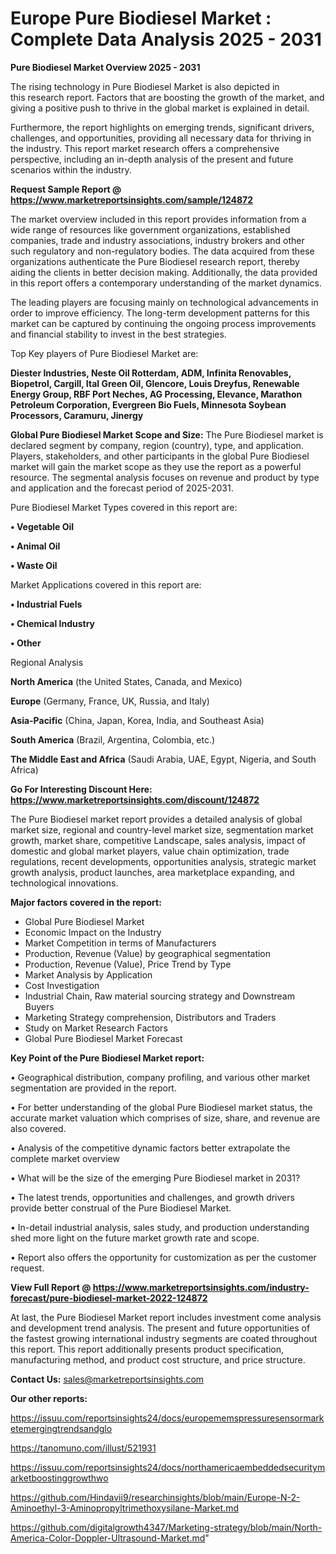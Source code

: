 # Europe Pure Biodiesel Market : Complete Data Analysis 2025 - 2031

<Strong> Pure Biodiesel Market Overview 2025 - 2031</strong>

The rising technology in Pure Biodiesel Market is also depicted in this research report. Factors that are boosting the growth of the market, and giving a positive push to thrive in the global market is explained in detail.

Furthermore, the report highlights on emerging trends, significant drivers, challenges, and opportunities, providing all necessary data for thriving in the industry. This report market research offers a comprehensive perspective, including an in-depth analysis of the present and future scenarios within the industry.

<strong>Request Sample Report @ <a href=https://www.marketreportsinsights.com/sample/124872>https://www.marketreportsinsights.com/sample/124872</a></strong>

The market overview included in this report provides information from a wide range of resources like government organizations, established companies, trade and industry associations, industry brokers and other such regulatory and non-regulatory bodies. The data acquired from these organizations authenticate the Pure Biodiesel research report, thereby aiding the clients in better decision making. Additionally, the data provided in this report offers a contemporary understanding of the market dynamics.

The leading players are focusing mainly on technological advancements in order to improve efficiency. The long-term development patterns for this market can be captured by continuing the ongoing process improvements and financial stability to invest in the best strategies.

Top Key players of Pure Biodiesel Market are:

<strong>Diester Industries, Neste Oil Rotterdam, ADM, Infinita Renovables, Biopetrol, Cargill, Ital Green Oil, Glencore, Louis Dreyfus, Renewable Energy Group, RBF Port Neches, AG Processing, Elevance, Marathon Petroleum Corporation, Evergreen Bio Fuels, Minnesota Soybean Processors, Caramuru, Jinergy</strong>

<strong><b>Global Pure Biodiesel Market Scope and Size:</b></strong>
The Pure Biodiesel market is declared segment by company, region (country), type, and application. Players, stakeholders, and other participants in the global Pure Biodiesel market will gain the market scope as they use the report as a powerful resource. The segmental analysis focuses on revenue and product by type and application and the forecast period of 2025-2031.

Pure Biodiesel Market Types covered in this report are:

<strong>• Vegetable Oil

• Animal Oil

• Waste Oil</strong>

Market Applications covered in this report are:

<strong>• Industrial Fuels

• Chemical Industry

• Other</strong> 

Regional Analysis

<strong>North America</strong> (the United States, Canada, and Mexico)

<strong>Europe</strong> (Germany, France, UK, Russia, and Italy)

<strong>Asia-Pacific</strong> (China, Japan, Korea, India, and Southeast Asia)

<strong>South America</strong> (Brazil, Argentina, Colombia, etc.)

<strong>The Middle East and Africa</strong> (Saudi Arabia, UAE, Egypt, Nigeria, and South Africa)

<strong>Go For Interesting Discount Here: <a href=https://www.marketreportsinsights.com/discount/124872>https://www.marketreportsinsights.com/discount/124872</a></strong>

The Pure Biodiesel market report provides a detailed analysis of global market size, regional and country-level market size, segmentation market growth, market share, competitive Landscape, sales analysis, impact of domestic and global market players, value chain optimization, trade regulations, recent developments, opportunities analysis, strategic market growth analysis, product launches, area marketplace expanding, and technological innovations.

<strong><b>Major factors covered in the report:</b></strong>
<ul>
  <li>Global Pure Biodiesel Market </li>
  <li>Economic Impact on the Industry</li>
  <li>Market Competition in terms of Manufacturers</li>
  <li>Production, Revenue (Value) by geographical segmentation</li>
  <li>Production, Revenue (Value), Price Trend by Type</li>
  <li>Market Analysis by Application</li>
  <li>Cost Investigation</li>
  <li>Industrial Chain, Raw material sourcing strategy and Downstream Buyers</li>
  <li>Marketing Strategy comprehension, Distributors and Traders</li>
  <li>Study on Market Research Factors</li>
  <li>Global Pure Biodiesel Market Forecast</li>
</ul>

<strong><b>Key Point of the Pure Biodiesel Market report:</b></strong>

• Geographical distribution, company profiling, and various other market segmentation are provided in the report.

• For better understanding of the global Pure Biodiesel market status, the accurate market valuation which comprises of size, share, and revenue are also covered.

• Analysis of the competitive dynamic factors better extrapolate the complete market overview

• What will be the size of the emerging Pure Biodiesel market in 2031?

• The latest trends, opportunities and challenges, and growth drivers provide better construal of the Pure Biodiesel Market.

• In-detail industrial analysis, sales study, and production understanding shed more light on the future market growth rate and scope.

• Report also offers the opportunity for customization as per the customer request.

<strong><b>View Full Report @ <a href=https://www.marketreportsinsights.com/industry-forecast/pure-biodiesel-market-2022-124872>https://www.marketreportsinsights.com/industry-forecast/pure-biodiesel-market-2022-124872</a></b></strong>


At last, the Pure Biodiesel Market report includes investment come analysis and development trend analysis. The present and future opportunities of the fastest growing international industry segments are coated throughout this report. This report additionally presents product specification, manufacturing method, and product cost structure, and price structure.

<strong>Contact Us:</strong>
sales@marketreportsinsights.com

<strong>Our other reports:</strong>

<a href=https://issuu.com/reportsinsights24/docs/europememspressuresensormarketemergingtrendsandglo>https://issuu.com/reportsinsights24/docs/europememspressuresensormarketemergingtrendsandglo</a>

<a href=https://tanomuno.com/illust/521931>https://tanomuno.com/illust/521931</a>

<a href=https://issuu.com/reportsinsights24/docs/northamericaembeddedsecuritymarketboostinggrowthwo>https://issuu.com/reportsinsights24/docs/northamericaembeddedsecuritymarketboostinggrowthwo</a>

<a href=https://github.com/Hindavii9/researchinsights/blob/main/Europe-N-2-Aminoethyl-3-Aminopropyltrimethoxysilane-Market.md>https://github.com/Hindavii9/researchinsights/blob/main/Europe-N-2-Aminoethyl-3-Aminopropyltrimethoxysilane-Market.md</a>

<a href=https://github.com/digitalgrowth4347/Marketing-strategy/blob/main/North-America-Color-Doppler-Ultrasound-Market.md>https://github.com/digitalgrowth4347/Marketing-strategy/blob/main/North-America-Color-Doppler-Ultrasound-Market.md</a>"

